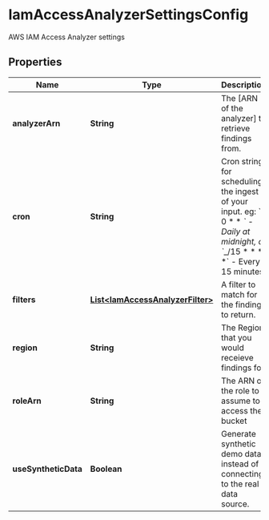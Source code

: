 

# IamAccessAnalyzerSettingsConfig

AWS IAM Access Analyzer settings

## Properties

| Name | Type | Description | Notes |
|------------ | ------------- | ------------- | -------------|
|**analyzerArn** | **String** | The [ARN of the analyzer] to retrieve findings from. |  [optional] |
|**cron** | **String** | Cron string for scheduling the ingest of your input. eg: &#x60;0 0 * * *&#x60; - Daily at midnight, or &#x60;*_/15 * * * *&#x60; - Every 15 minutes |  [optional] |
|**filters** | [**List&lt;IamAccessAnalyzerFilter&gt;**](IamAccessAnalyzerFilter.md) | A filter to match for the findings to return. |  [optional] |
|**region** | **String** | The Region that you would receieve findings for |  [optional] |
|**roleArn** | **String** | The ARN of the role to assume to access the bucket |  [optional] |
|**useSyntheticData** | **Boolean** | Generate synthetic demo data instead of connecting to the real data source. |  [optional] |



